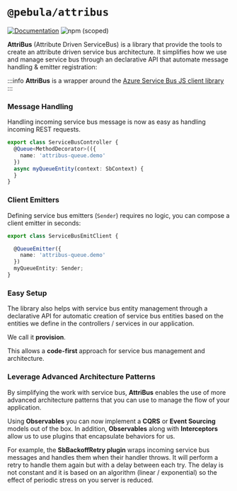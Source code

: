 # `@pebula/attribus`

[![Documentation](https://img.shields.io/badge/Documentation-9cf?style=for-the-badge)](https://shlomiassaf.github.io/pebula-node/attribus/docs/getting-started/introduction/)   ![npm (scoped)](https://img.shields.io/npm/v/@pebula/attribus?color=green&style=for-the-badge)

**AttriBus** (Attribute Driven ServiceBus) is a library that provide the tools to create an attribute driven service bus architecture.
It simplifies how we use and manage service bus through an declarative API that automate message handling & emitter registration:

:::info
**AttriBus** is a wrapper around the [Azure Service Bus JS client library](https://github.com/Azure/azure-sdk-for-js/tree/master/sdk/servicebus/service-bus)
:::

### Message Handling

Handling incoming service bus message is now as easy as handling incoming REST requests.

```typescript
export class ServiceBusController {
  @Queue<MethodDecorator>(({
    name: 'attribus-queue.demo'
  })
  async myQueueEntity(context: SbContext) {
  }
}
```

### Client Emitters

Defining service bus emitters (`Sender`) requires no logic, you can compose a client emitter in seconds:

```typescript
export class ServiceBusEmitClient {

  @QueueEmitter({
    name: 'attribus-queue.demo'
  })
  myQueueEntity: Sender;
}
```

### Easy Setup

The library also helps with service bus entity management through a declarative API for automatic creation
of service bus entities based on the entities we define in the controllers / services in our application.

We call it **provision**.

This allows a **code-first** approach for service bus management and architecture.

### Leverage Advanced Architecture Patterns

By simplifying the work with service bus, **AttriBus** enables the use of more advanced architecture patterns that you
can use to manage the flow of your application.

Using **Observables** you can now implement a **CQRS** or **Event Sourcing** models out of the box.
In addition, **Observables** along with **Interceptors** allow us to use plugins that encapsulate behaviors for us.

For example, the **SbBackoffRetry plugin** wraps incoming service bus messages and handles them when their handler throws.
It will perform a retry to handle them again but with a delay between each try. The delay is not constant and it is based on an algorithm (linear / exponential)
so the effect of periodic stress on you server is reduced.
